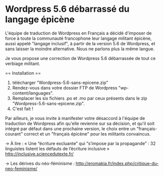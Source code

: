 # Wordpress 5.6 débarrassé du langage épicène

L'équipe de traduction de Wordpress en Français a décidé d'imposer de force  à toute la communauté francophone leur langage militant épicène, aussi appelé "langage inclusif", à partir de la version 5.6 de Wordpress, et sans laisser la moindre alternative. Nous ne parlons plus la même langue.

Je vous propose une correction de Wordpress 5.6 débarrassée de tout ce verbiage militant.

== Installation ==
1. télécharger "Wordpress-5.6-sans-epicene.zip"
2. Rendez-vous dans votre dossier FTP de Wordpress "wp-content/languages".
3. Remplacer les six fichiers .po et .mo par ceux présents dans le zip "Wordpress-5.6-sans-epicene.zip".
4. C'est fait !

Par ailleurs, je vous invite à manifester votre désaccord à l'équipe de traduction de Wordpress afin qu'elle revienne sur sa décision, et qu'il soit intégré par défaut dans une prochaine version, le choix entre un "français-courant" correct et un "français épicène" pour les militants convaincus.

→ À lire : « Une “écriture excluante” qui “s’impose par la propagande” : 32 linguistes listent les défauts de l’écriture inclusive » http://inclusive.sciencedutexte.fr/

→ Les dérives du néo-féminisme : http://eromakia.fr/index.php/critique-du-neo-feminisme/

